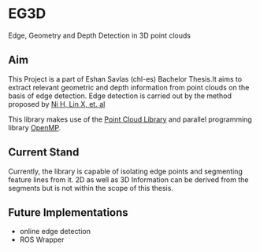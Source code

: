 # EG3D
Edge, Geometry and Depth Detection in 3D point clouds <Add visualisations>
## Aim
This Project is a part of Eshan Savlas (chl-es) Bachelor Thesis.It aims to extract relevant geometric and depth
information from point clouds on the basis of edge detection. Edge detection is carried out by the method proposed by
[Ni H, Lin X, et. al](https://www.mdpi.com/2072-4292/8/9/710/htm)

This library makes use of the [Point Cloud Library](https://pointclouds.org/) and parallel programming library 
[OpenMP](https://www.openmp.org/).

## Current Stand
Currently, the library is capable of isolating edge points and segmenting feature lines from it. 2D as well as 3D
Information can be derived from the segments but is not within the scope of this thesis.

## Future Implementations
- online edge detection
- ROS Wrapper